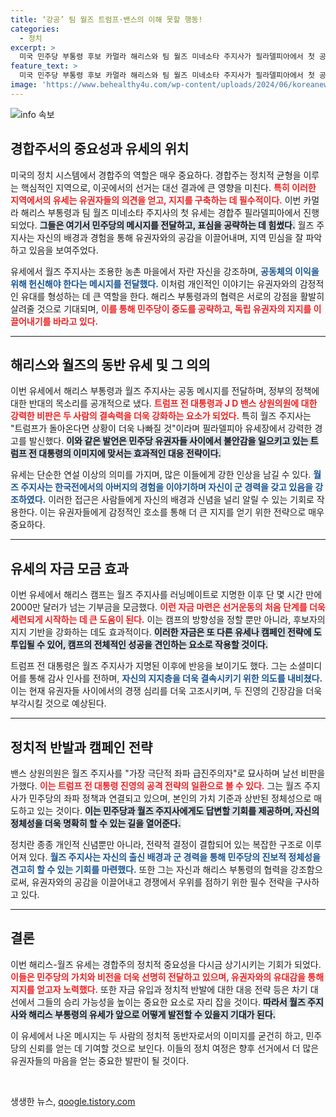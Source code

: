 ```yaml
---
title: ‘강공’ 팀 월즈 트럼프·밴스의 이해 못할 행동!
categories:
  - 정치
excerpt: >
  미국 민주당 부통령 후보 카멀라 해리스와 팀 월즈 미네소타 주지사가 필라델피아에서 첫 공동 유세를 펼치며, 트럼프 전 대통령과 J D 밴스를 강하게 비판했다. 해리스는 월즈를 자유를 지키기 위한 최적의 동반자로 소개하며 승리를 다짐했다.
feature_text: >
  미국 민주당 부통령 후보 카멀라 해리스와 팀 월즈 미네소타 주지사가 필라델피아에서 첫 공동 유세를 펼치며, 트럼프 전 대통령과 J D 밴스를 강하게 비판했다. 해리스는 월즈를 자유를 지키기 위한 최적의 동반자로 소개하며 승리를 다짐했다.
image: 'https://www.behealthy4u.com/wp-content/uploads/2024/06/koreanews.jpg'
---
```


<p><img src="https://www.behealthy4u.com/wp-content/uploads/2024/06/koreanews.jpg" alt="info 속보" /></p>

<h2 data-ke-size="size26">경합주서의 중요성과 유세의 위치</h2>

<p data-ke-size="size16">미국의 정치 시스템에서 경합주의 역할은 매우 중요하다. 경합주는 정치적 균형을 이루는 핵심적인 지역으로, 이곳에서의 선거는 대선 결과에 큰 영향을 미친다. <b><span style="color: #ee2323;">특히 이러한 지역에서의 유세는 유권자들의 의견을 얻고, 지지를 구축하는 데 필수적이다.</span></b> 이번 카멀라 해리스 부통령과 팀 월즈 미네소타 주지사의 첫 유세는 경합주 필라델피아에서 진행되었다. <b><span style="background-color: #21538527;">그들은 여기서 민주당의 메시지를 전달하고, 표심을 공략하는 데 힘썼다.</span></b> 월즈 주지사는 자신의 배경과 경험을 통해 유권자와의 공감을 이끌어내며, 지역 민심을 잘 파악하고 있음을 보여주었다. </p>

<p data-ke-size="size16">유세에서 월즈 주지사는 조용한 농촌 마을에서 자란 자신을 강조하며, <b><span style="color: #1a5490;">공동체의 이익을 위해 헌신해야 한다는 메시지를 전달했다.</span></b> 이처럼 개인적인 이야기는 유권자와의 감정적인 유대를 형성하는 데 큰 역할을 한다. 해리스 부통령과의 협력은 서로의 강점을 활발히 살려줄 것으로 기대되며, <b><span style="color: #ee2323;">이를 통해 민주당이 중도를 공략하고, 독립 유권자의 지지를 이끌어내기를 바라고 있다.</span></b></p>

<hr>

<h2 data-ke-size="size26">해리스와 월즈의 동반 유세 및 그 의의</h2>

<p data-ke-size="size16">이번 유세에서 해리스 부통령과 월즈 주지사는 공동 메시지를 전달하며, 정부의 정책에 대한 반대의 목소리를 공개적으로 냈다. <b><span style="color: #ee2323;">트럼프 전 대통령과 J D 밴스 상원의원에 대한 강력한 비판은 두 사람의 결속력을 더욱 강화하는 요소가 되었다.</span></b> 특히 월즈 주지사는 "트럼프가 돌아온다면 상황이 더욱 나빠질 것"이라며 필라델피아 유세장에서 강력한 경고를 발신했다. <b><span style="background-color: #21538527;">이와 같은 발언은 민주당 유권자들 사이에서 불안감을 일으키고 있는 트럼프 전 대통령의 이미지에 맞서는 효과적인 대응 전략이다.</span></b></p>

<p data-ke-size="size16">유세는 단순한 연설 이상의 의미를 가지며, 많은 이들에게 강한 인상을 남길 수 있다. <b><span style="color: #1a5490;">월즈 주지사는 한국전에서의 아버지의 경험을 이야기하며 자신이 군 경력을 갖고 있음을 강조하였다.</span></b> 이러한 접근은 사람들에게 자신의 배경과 신념을 널리 알릴 수 있는 기회로 작용한다. 이는 유권자들에게 감정적인 호소를 통해 더 큰 지지를 얻기 위한 전략으로 매우 중요하다.</p>

<hr>

<h2 data-ke-size="size26">유세의 자금 모금 효과</h2>

<p data-ke-size="size16">이번 유세에서 해리스 캠프는 월즈 주지사를 러닝메이트로 지명한 이후 단 몇 시간 만에 2000만 달러가 넘는 기부금을 모금했다. <b><span style="color: #ee2323;">이런 자금 마련은 선거운동의 처음 단계를 더욱 세련되게 시작하는 데 큰 도움이 된다.</span></b> 이는 캠프의 방향성을 정할 뿐만 아니라, 후보자의 지지 기반을 강화하는 데도 효과적이다. <b><span style="background-color: #21538527;">이러한 자금은 또 다른 유세나 캠페인 전략에 도투입될 수 있어, 캠프의 전체적인 성공을 견인하는 요소로 작용할 것이다.</span></b></p>

<p data-ke-size="size16">트럼프 전 대통령은 월즈 주지사가 지명된 이후에 반응을 보이기도 했다. 그는 소셜미디어를 통해 감사 인사를 전하며, <b><span style="color: #1a5490;">자신의 지지층을 더욱 결속시키기 위한 의도를 내비쳤다.</span></b> 이는 현재 유권자들 사이에서의 경쟁 심리를 더욱 고조시키며, 두 진영의 긴장감을 더욱 부각시킬 것으로 예상된다. </p>

<hr>

<h2 data-ke-size="size26">정치적 반발과 캠페인 전략</h2>

<p data-ke-size="size16">밴스 상원의원은 월즈 주지사를 "가장 극단적 좌파 급진주의자"로 묘사하며 날선 비판을 가했다. <b><span style="color: #ee2323;">이는 트럼프 전 대통령 진영의 공격 전략의 일환으로 볼 수 있다.</span></b> 그는 월즈 주지사가 민주당의 좌파 정책과 연결되고 있으며, 본인의 가치 기준과 상반된 정체성으로 매도하고 있는 것이다. <b><span style="background-color: #21538527;">이는 민주당과 월즈 주지사에게도 답변할 기회를 제공하며, 자신의 정체성을 더욱 명확히 할 수 있는 길을 열어준다.</span></b></p>

<p data-ke-size="size16">정치란 종종 개인적 신념뿐만 아니라, 전략적 결정이 결합되어 있는 복잡한 구조로 이루어져 있다. <b><span style="color: #1a5490;">월즈 주지사는 자신의 출신 배경과 군 경력을 통해 민주당의 진보적 정체성을 견고히 할 수 있는 기회를 마련했다.</span></b> 또한 그는 자신과 해리스 부통령의 협력을 강조함으로써, 유권자와의 공감을 이끌어내고 경쟁에서 우위를 점하기 위한 필수 전략을 구사하고 있다.</p>

<hr>

<h2 data-ke-size="size26">결론</h2>

<p data-ke-size="size16">이번 해리스-월즈 유세는 경합주의 정치적 중요성을 다시금 상기시키는 기회가 되었다. <b><span style="color: #ee2323;">이들은 민주당의 가치와 비전을 더욱 선명히 전달하고 있으며, 유권자와의 유대감을 통해 지지를 얻고자 노력했다.</span></b> 또한 자금 유입과 정치적 반발에 대한 대응 전략 등은 차기 대선에서 그들의 승리 가능성을 높이는 중요한 요소로 자리 잡을 것이다. <b><span style="background-color: #21538527;">따라서 월즈 주지사와 해리스 부통령의 유세가 앞으로 어떻게 발전할 수 있을지 기대가 된다.</span></b></p>

<p data-ke-size="size16">이 유세에서 나온 메시지는 두 사람의 정치적 동반자로서의 이미지를 굳건히 하고, 민주당의 신뢰를 얻는 데 기여할 것으로 보인다. 이들의 정치 여정은 향후 선거에서 더 많은 유권자들의 마음을 얻는 중요한 발판이 될 것이다.</p>

<p data-ke-size="size16">&nbsp;</p>
생생한 뉴스, <a href="https://qoogle.tistory.com" rel="dofollow">qoogle.tistory.com</a>


